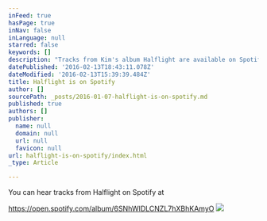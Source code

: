 ```yaml
---
inFeed: true
hasPage: true
inNav: false
inLanguage: null
starred: false
keywords: []
description: "Tracks from Kim's album Halflight are available on Spotify"
datePublished: '2016-02-13T18:43:11.078Z'
dateModified: '2016-02-13T15:39:39.484Z'
title: Halflight is on Spotify
author: []
sourcePath: _posts/2016-01-07-halflight-is-on-spotify.md
published: true
authors: []
publisher:
  name: null
  domain: null
  url: null
  favicon: null
url: halflight-is-on-spotify/index.html
_type: Article

---
```

You can hear tracks from Halflight on Spotify at

https://open.spotify.com/album/6SNhWIDLCNZL7hXBhKAmyO
![](https://the-grid-user-content.s3-us-west-2.amazonaws.com/05a5c67e-4a1a-4be0-8e86-fa51dc969698.jpg)